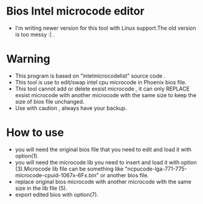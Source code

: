# Bios Intel microcode editor
- I'm writing newer version for this tool with Linux support.The old version is too messy :| .


# Warning

* This program is based on "intelmicrocodelist" source code .
* This tool is use to edit/swap intel cpu microcode in Phoenix bios file.
* This tool cannot add or delete exsist microcode , it can only REPLACE exsist microcode with another microcode with the same size to keep the size of bios file unchanged.
* Use with caution , always have your backup.

# How to use 
* you will need the original bios file that you need to edit and load it with option(1).
* you will need the microcode lib you need to insert and load it with option (3).Microcode lib file can be something like "ncpucode-lga-771-775-microcode-cpuid-1067x-6Fx.bin" or another bios file.
* replace original bios microcode with another microcode with the same size in the lib file  (5).
* export edited bios with option(7).
